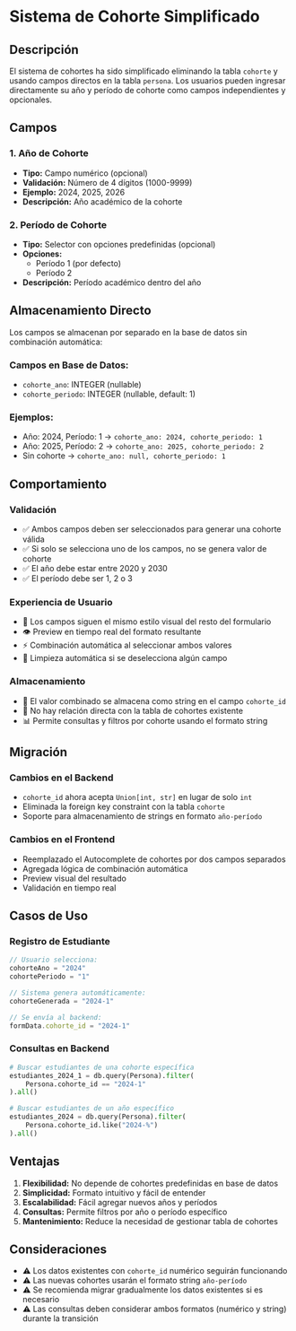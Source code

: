 # Sistema de Cohorte Simplificado

## Descripción

El sistema de cohortes ha sido simplificado eliminando la tabla `cohorte` y usando campos directos en la tabla `persona`. Los usuarios pueden ingresar directamente su año y período de cohorte como campos independientes y opcionales.

## Campos

### 1. Año de Cohorte
- **Tipo:** Campo numérico (opcional)
- **Validación:** Número de 4 dígitos (1000-9999)
- **Ejemplo:** 2024, 2025, 2026
- **Descripción:** Año académico de la cohorte

### 2. Período de Cohorte
- **Tipo:** Selector con opciones predefinidas (opcional)
- **Opciones:**
  - Período 1 (por defecto)
  - Período 2
- **Descripción:** Período académico dentro del año

## Almacenamiento Directo

Los campos se almacenan por separado en la base de datos sin combinación automática:

### Campos en Base de Datos:
- `cohorte_ano`: INTEGER (nullable)
- `cohorte_periodo`: INTEGER (nullable, default: 1)

### Ejemplos:
- Año: 2024, Período: 1 → `cohorte_ano: 2024, cohorte_periodo: 1`
- Año: 2025, Período: 2 → `cohorte_ano: 2025, cohorte_periodo: 2`
- Sin cohorte → `cohorte_ano: null, cohorte_periodo: 1`

## Comportamiento

### Validación
- ✅ Ambos campos deben ser seleccionados para generar una cohorte válida
- ✅ Si solo se selecciona uno de los campos, no se genera valor de cohorte
- ✅ El año debe estar entre 2020 y 2030
- ✅ El período debe ser 1, 2 o 3

### Experiencia de Usuario
- 📱 Los campos siguen el mismo estilo visual del resto del formulario
- 👁️ Preview en tiempo real del formato resultante
- ⚡ Combinación automática al seleccionar ambos valores
- 🔄 Limpieza automática si se deselecciona algún campo

### Almacenamiento
- 💾 El valor combinado se almacena como string en el campo `cohorte_id`
- 🔗 No hay relación directa con la tabla de cohortes existente
- 📊 Permite consultas y filtros por cohorte usando el formato string

## Migración

### Cambios en el Backend
- `cohorte_id` ahora acepta `Union[int, str]` en lugar de solo `int`
- Eliminada la foreign key constraint con la tabla `cohorte`
- Soporte para almacenamiento de strings en formato `año-período`

### Cambios en el Frontend
- Reemplazado el Autocomplete de cohortes por dos campos separados
- Agregada lógica de combinación automática
- Preview visual del resultado
- Validación en tiempo real

## Casos de Uso

### Registro de Estudiante
```typescript
// Usuario selecciona:
cohorteAno = "2024"
cohortePeriodo = "1"

// Sistema genera automáticamente:
cohorteGenerada = "2024-1"

// Se envía al backend:
formData.cohorte_id = "2024-1"
```

### Consultas en Backend
```python
# Buscar estudiantes de una cohorte específica
estudiantes_2024_1 = db.query(Persona).filter(
    Persona.cohorte_id == "2024-1"
).all()

# Buscar estudiantes de un año específico
estudiantes_2024 = db.query(Persona).filter(
    Persona.cohorte_id.like("2024-%")
).all()
```

## Ventajas

1. **Flexibilidad:** No depende de cohortes predefinidas en base de datos
2. **Simplicidad:** Formato intuitivo y fácil de entender
3. **Escalabilidad:** Fácil agregar nuevos años y períodos
4. **Consultas:** Permite filtros por año o período específico
5. **Mantenimiento:** Reduce la necesidad de gestionar tabla de cohortes

## Consideraciones

- ⚠️ Los datos existentes con `cohorte_id` numérico seguirán funcionando
- ⚠️ Las nuevas cohortes usarán el formato string `año-período`
- ⚠️ Se recomienda migrar gradualmente los datos existentes si es necesario
- ⚠️ Las consultas deben considerar ambos formatos (numérico y string) durante la transición

